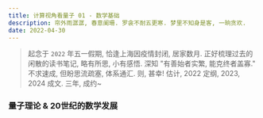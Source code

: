 ```yaml
---
title: 计算视角看量子 01 - 数学基础
description: 帘外雨潺潺, 春意阑珊. 罗衾不耐五更寒. 梦里不知身是客, 一晌贪欢.
date: 2022-04-30
---
```


> 起念于 `2022` 年五一假期, 恰逢上海因疫情封闭, 居家数月.
> 正好梳理过去的闲散的读书笔记, 略有所思, 小有感悟.
> 深知 "有善始者实繁, 能克终者盖寡."
> 不求速成, 但盼思流疏塞, 体系通汇. 则, 甚幸!
> 估计, 2022 定纲, 2023, 2024 成文.
> 三年, 成约~

### 量子理论 & 20世纪的数学发展
